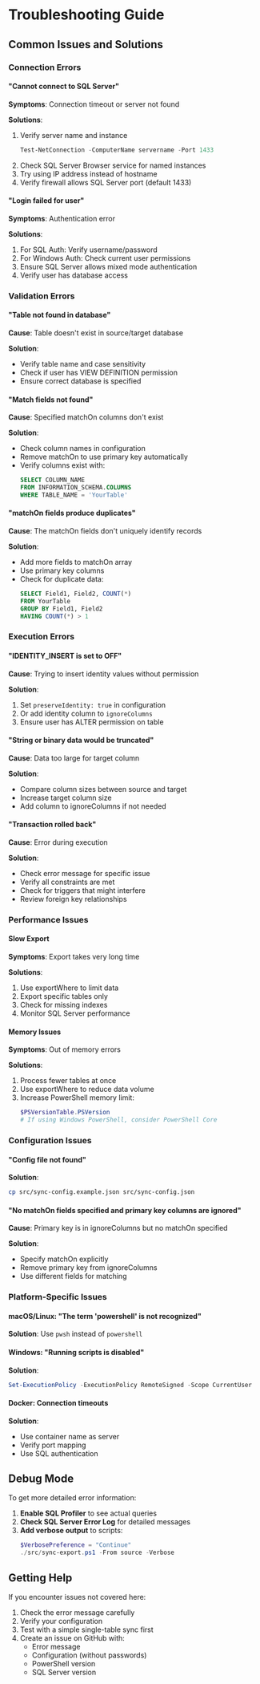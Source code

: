 # Troubleshooting Guide

## Common Issues and Solutions

### Connection Errors

#### "Cannot connect to SQL Server"
**Symptoms**: Connection timeout or server not found

**Solutions**:
1. Verify server name and instance
   ```powershell
   Test-NetConnection -ComputerName servername -Port 1433
   ```
2. Check SQL Server Browser service for named instances
3. Try using IP address instead of hostname
4. Verify firewall allows SQL Server port (default 1433)

#### "Login failed for user"
**Symptoms**: Authentication error

**Solutions**:
1. For SQL Auth: Verify username/password
2. For Windows Auth: Check current user permissions
3. Ensure SQL Server allows mixed mode authentication
4. Verify user has database access

### Validation Errors

#### "Table not found in database"
**Cause**: Table doesn't exist in source/target database

**Solution**: 
- Verify table name and case sensitivity
- Check if user has VIEW DEFINITION permission
- Ensure correct database is specified

#### "Match fields not found"
**Cause**: Specified matchOn columns don't exist

**Solution**:
- Check column names in configuration
- Remove matchOn to use primary key automatically
- Verify columns exist with:
  ```sql
  SELECT COLUMN_NAME 
  FROM INFORMATION_SCHEMA.COLUMNS 
  WHERE TABLE_NAME = 'YourTable'
  ```

#### "matchOn fields produce duplicates"
**Cause**: The matchOn fields don't uniquely identify records

**Solution**:
- Add more fields to matchOn array
- Use primary key columns
- Check for duplicate data:
  ```sql
  SELECT Field1, Field2, COUNT(*) 
  FROM YourTable 
  GROUP BY Field1, Field2 
  HAVING COUNT(*) > 1
  ```

### Execution Errors

#### "IDENTITY_INSERT is set to OFF"
**Cause**: Trying to insert identity values without permission

**Solution**:
1. Set `preserveIdentity: true` in configuration
2. Or add identity column to `ignoreColumns`
3. Ensure user has ALTER permission on table

#### "String or binary data would be truncated"
**Cause**: Data too large for target column

**Solution**:
- Compare column sizes between source and target
- Increase target column size
- Add column to ignoreColumns if not needed

#### "Transaction rolled back"
**Cause**: Error during execution

**Solution**:
- Check error message for specific issue
- Verify all constraints are met
- Check for triggers that might interfere
- Review foreign key relationships

### Performance Issues

#### Slow Export
**Symptoms**: Export takes very long time

**Solutions**:
1. Use exportWhere to limit data
2. Export specific tables only
3. Check for missing indexes
4. Monitor SQL Server performance

#### Memory Issues
**Symptoms**: Out of memory errors

**Solutions**:
1. Process fewer tables at once
2. Use exportWhere to reduce data volume
3. Increase PowerShell memory limit:
   ```powershell
   $PSVersionTable.PSVersion
   # If using Windows PowerShell, consider PowerShell Core
   ```

### Configuration Issues

#### "Config file not found"
**Solution**:
```bash
cp src/sync-config.example.json src/sync-config.json
```

#### "No matchOn fields specified and primary key columns are ignored"
**Cause**: Primary key is in ignoreColumns but no matchOn specified

**Solution**:
- Specify matchOn explicitly
- Remove primary key from ignoreColumns
- Use different fields for matching

### Platform-Specific Issues

#### macOS/Linux: "The term 'powershell' is not recognized"
**Solution**: Use `pwsh` instead of `powershell`

#### Windows: "Running scripts is disabled"
**Solution**:
```powershell
Set-ExecutionPolicy -ExecutionPolicy RemoteSigned -Scope CurrentUser
```

#### Docker: Connection timeouts
**Solution**:
- Use container name as server
- Verify port mapping
- Use SQL authentication

## Debug Mode

To get more detailed error information:

1. **Enable SQL Profiler** to see actual queries
2. **Check SQL Server Error Log** for detailed messages
3. **Add verbose output** to scripts:
   ```powershell
   $VerbosePreference = "Continue"
   ./src/sync-export.ps1 -From source -Verbose
   ```

## Getting Help

If you encounter issues not covered here:

1. Check the error message carefully
2. Verify your configuration
3. Test with a simple single-table sync first
4. Create an issue on GitHub with:
   - Error message
   - Configuration (without passwords)
   - PowerShell version
   - SQL Server version